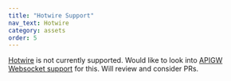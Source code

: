 ```yaml
---
title: "Hotwire Support"
nav_text: Hotwire
category: assets
order: 5
---
```


[Hotwire](https://turbo.hotwired.dev/) is not currently supported. Would like to look into [APIGW Websocket support](https://docs.aws.amazon.com/apigateway/latest/developerguide/apigateway-websocket-api.html) for this. Will review and consider PRs.
